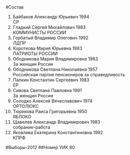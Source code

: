 #Состав
1. Байбаков Александр Юрьевич 1994   
    СР
2. Гладкий Сергей Михайлович 1983   
    КОММУНИСТЫ РОССИИ
3. Горбатый Владимир Олегович 1992   
    ЛДПР
4. Короткова Мария Юрьевна 1983   
    ПАТРИОТЫ РОССИИ
5. Ободникова Мария Владимировна 1983   
    За женщин России
6. Ободникова Светлана Николаевна 1957   
    Российская партия пенсионеров за справедливость
7. Палкин Константин Сергеевич 1983   
    ЕР
8. Сивова Светлана Павловна 1991   
    За женщин России
9. Солодко Алексей Вячеславович 1974   
    ОРТОЛЮКС
10. Тюрикова Раиса Григорьевна 1950   
    ЯБЛОКО
11. Щавелев Александр Владимирович 1983   
    собрание-работа
12. Яковлева Екатерина Константиновна 1992   
    КПРФ

#Выборы-2012
##Номер УИК
80